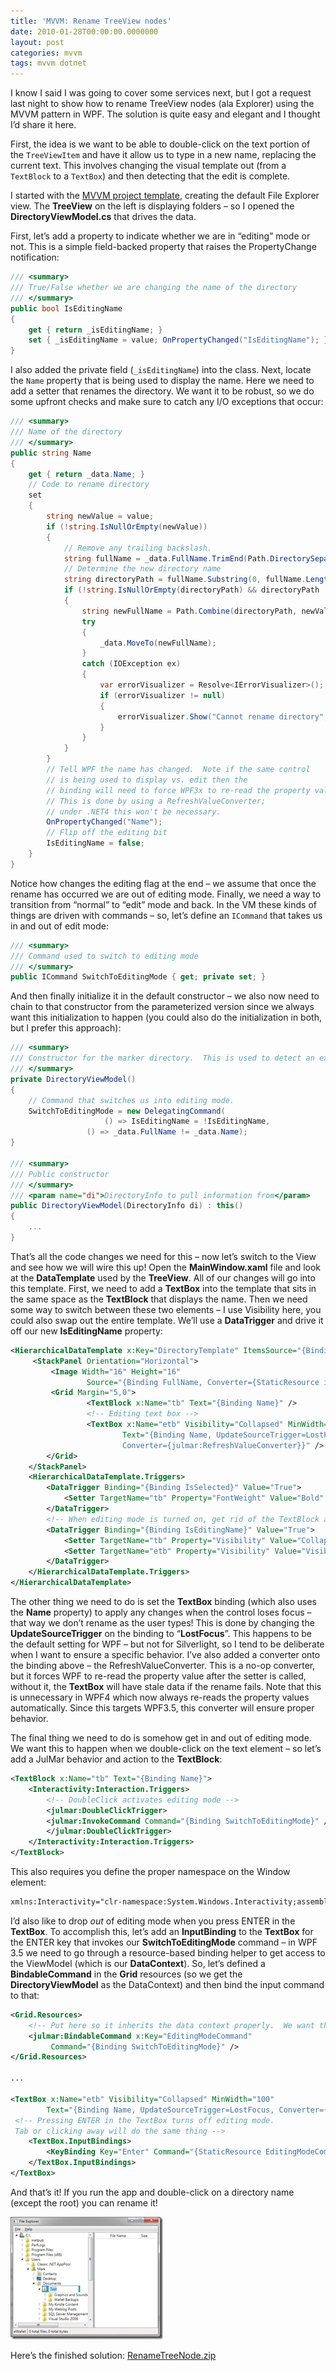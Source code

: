 ```yaml
---
title: 'MVVM: Rename TreeView nodes'
date: 2010-01-28T00:00:00.0000000
layout: post
categories: mvvm
tags: mvvm dotnet
---
```


I know I said I was going to cover some services next, but I got a request last night to show how to rename TreeView nodes (ala Explorer) using the MVVM pattern in WPF.  The solution is quite easy and elegant and I thought I’d share it here.

First, the idea is we want to be able to double-click on the text portion of the `TreeViewItem` and have it allow us to type in a new name, replacing the current text.  This involves changing the visual template out (from a `TextBlock` to a `TextBox`) and then detecting that the edit is complete.

I started with the [MVVM project template](https://github.com/markjulmar/mvvmhelpers), creating the default File Explorer view.  The **TreeView** on the left is displaying folders – so I opened the **DirectoryViewModel.cs** that drives the data.

First, let’s add a property to indicate whether we are in “editing” mode or not.  This is a simple field-backed property that raises the PropertyChange notification:

```csharp
/// <summary>
/// True/False whether we are changing the name of the directory
/// </summary>
public bool IsEditingName
{
    get { return _isEditingName; }
    set { _isEditingName = value; OnPropertyChanged("IsEditingName"); }
}
```
  
I also added the private field (`_isEditingName`) into the class.  Next, locate the `Name` property that is being used to display the name.  Here we need to add a setter that renames the directory.  We want it to be robust, so we do some upfront checks and make sure to catch any I/O exceptions that occur:

```csharp
/// <summary>
/// Name of the directory
/// </summary>
public string Name
{
    get { return _data.Name; }
    // Code to rename directory
    set
    {
        string newValue = value;
        if (!string.IsNullOrEmpty(newValue))
        {
            // Remove any trailing backslash.
            string fullName = _data.FullName.TrimEnd(Path.DirectorySeparatorChar);
            // Determine the new directory name
            string directoryPath = fullName.Substring(0, fullName.Length - _data.Name.Length);
            if (!string.IsNullOrEmpty(directoryPath) && directoryPath != fullName)
            {
                string newFullName = Path.Combine(directoryPath, newValue);
                try
                {
                    _data.MoveTo(newFullName);
                }
                catch (IOException ex)
                {
                    var errorVisualizer = Resolve<IErrorVisualizer>();
                    if (errorVisualizer != null)
                    {
                        errorVisualizer.Show("Cannot rename directory", ex.Message);
                    }
                }
            }
        }
        // Tell WPF the name has changed.  Note if the same control
        // is being used to display vs. edit then the
        // binding will need to force WPF3x to re-read the property value. 
        // This is done by using a RefreshValueConverter;
        // under .NET4 this won't be necessary.
        OnPropertyChanged("Name");
        // Flip off the editing bit
        IsEditingName = false;
    }
}
```
  
Notice how changes the editing flag at the end – we assume that once the rename has occurred we are out of editing mode.  Finally, we need a way to transition from “normal” to “edit” mode and back.  In the VM these kinds of things are driven with commands – so, let’s define an `ICommand` that takes us in and out of edit mode:

```csharp
/// <summary>
/// Command used to switch to editing mode
/// </summary>
public ICommand SwitchToEditingMode { get; private set; }
```
  
And then finally initialize it in the default constructor – we also now need to chain to that constructor from the parameterized version since we always want this initialization to happen (you could also do the initialization in both, but I prefer this approach):

```csharp
/// <summary>
/// Constructor for the marker directory.  This is used to detect an expansion.
/// </summary>
private DirectoryViewModel()
{
    // Command that switches us into editing mode.
    SwitchToEditingMode = new DelegatingCommand(
                     () => IsEditingName = !IsEditingName,
                 () => _data.FullName != _data.Name);
}

/// <summary>
/// Public constructor
/// </summary>
/// <param name="di">DirectoryInfo to pull information from</param>
public DirectoryViewModel(DirectoryInfo di) : this()
{
    ...
}
```
  
That’s all the code changes we need for this – now let’s switch to the View and see how we will wire this up!  Open the **MainWindow.xaml** file and look at the **DataTemplate** used by the **TreeView**.  All of our changes will go into this template. First, we need to add a **TextBox** into the template that sits in the same space as the **TextBlock** that displays the name.  Then we need some way to switch between these two elements – I use Visibility here, you could also swap out the entire template.  We’ll use a **DataTrigger** and drive it off our new **IsEditingName** property:

```xml
<HierarchicalDataTemplate x:Key="DirectoryTemplate" ItemsSource="{Binding Subdirectories}">
     <StackPanel Orientation="Horizontal">
         <Image Width="16" Height="16"
                 Source="{Binding FullName, Converter={StaticResource iconConverter}}" />
         <Grid Margin="5,0">
                 <TextBlock x:Name="tb" Text="{Binding Name}" />
                 <!-- Editing text box -->
                 <TextBox x:Name="etb" Visibility="Collapsed" MinWidth="100"
                         Text="{Binding Name, UpdateSourceTrigger=LostFocus,
                         Converter={julmar:RefreshValueConverter}}" />
        </Grid>
    </StackPanel>
    <HierarchicalDataTemplate.Triggers>
        <DataTrigger Binding="{Binding IsSelected}" Value="True">
            <Setter TargetName="tb" Property="FontWeight" Value="Bold" />
        </DataTrigger>
        <!-- When editing mode is turned on, get rid of the TextBlock and make the TextBlock visible. -->
        <DataTrigger Binding="{Binding IsEditingName}" Value="True">
            <Setter TargetName="tb" Property="Visibility" Value="Collapsed" />
            <Setter TargetName="etb" Property="Visibility" Value="Visible" />
        </DataTrigger>
    </HierarchicalDataTemplate.Triggers>
</HierarchicalDataTemplate>
```

The other thing we need to do is set the **TextBox** binding (which also uses the **Name** property) to apply any changes when the control loses focus – that way we don’t rename as the user types!  This is done by changing the **UpdateSourceTrigger** on the binding to “**LostFocus**”. This happens to be the default setting for WPF – but not for Silverlight, so I tend to be deliberate when I want to ensure a specific behavior.  I’ve also added a converter onto the binding above – the RefreshValueConverter.  This is a no-op converter, but it forces WPF to re-read the property value after the setter is called, without it, the **TextBox** will have stale data if the rename fails.  Note that this is unnecessary in WPF4 which now always re-reads the property values automatically.  Since this targets WPF3.5, this converter will ensure proper behavior.

The final thing we need to do is somehow get in and out of editing mode.  We want this to happen when we double-click on the text element – so let’s add a JulMar behavior and action to the **TextBlock**:

```xml
<TextBlock x:Name="tb" Text="{Binding Name}">
    <Interactivity:Interaction.Triggers>
        <!-- DoubleClick activates editing mode -->
        <julmar:DoubleClickTrigger>
        <julmar:InvokeCommand Command="{Binding SwitchToEditingMode}" />
        </julmar:DoubleClickTrigger>
    </Interactivity:Interaction.Triggers>
</TextBlock>
```
  
This also requires you define the proper namespace on the Window element:

```xml
xmlns:Interactivity="clr-namespace:System.Windows.Interactivity;assembly=System.Windows.Interactivity"
```
  
I’d also like to drop _out_ of editing mode when you press ENTER in the **TextBox**. To accomplish this, let’s add an **InputBinding** to the **TextBox** for the ENTER key that invokes our **SwitchToEditingMode** command – in WPF 3.5 we need to go through a resource-based binding helper to get access to the ViewModel (which is our **DataContext**).  So, let’s defined a **BindableCommand** in the **Grid** resources (so we get the **DirectoryViewModel** as the DataContext) and then bind the input command to that:

```xml
<Grid.Resources>
    <!-- Put here so it inherits the data context properly.  We want the command to execute on directory view model -->
    <julmar:BindableCommand x:Key="EditingModeCommand"
         Command="{Binding SwitchToEditingMode}" />
</Grid.Resources>

...

<TextBox x:Name="etb" Visibility="Collapsed" MinWidth="100"
        Text="{Binding Name, UpdateSourceTrigger=LostFocus, Converter={julmar:RefreshValueConverter}}">
 <!-- Pressing ENTER in the TextBox turns off editing mode. 
 Tab or clicking away will do the same thing -->
    <TextBox.InputBindings>
        <KeyBinding Key="Enter" Command="{StaticResource EditingModeCommand}" />
    </TextBox.InputBindings>
</TextBox>
```
  
And that’s it!  If you run the app and double-click on a directory name (except the root) you can rename it!

![RenameTreeNodePic](/images/RenameTreeNodePic_thumb.jpg "RenameTreeNodePic")

Here’s the finished solution: [RenameTreeNode.zip](/samples/RenameTreeNode.zip)
